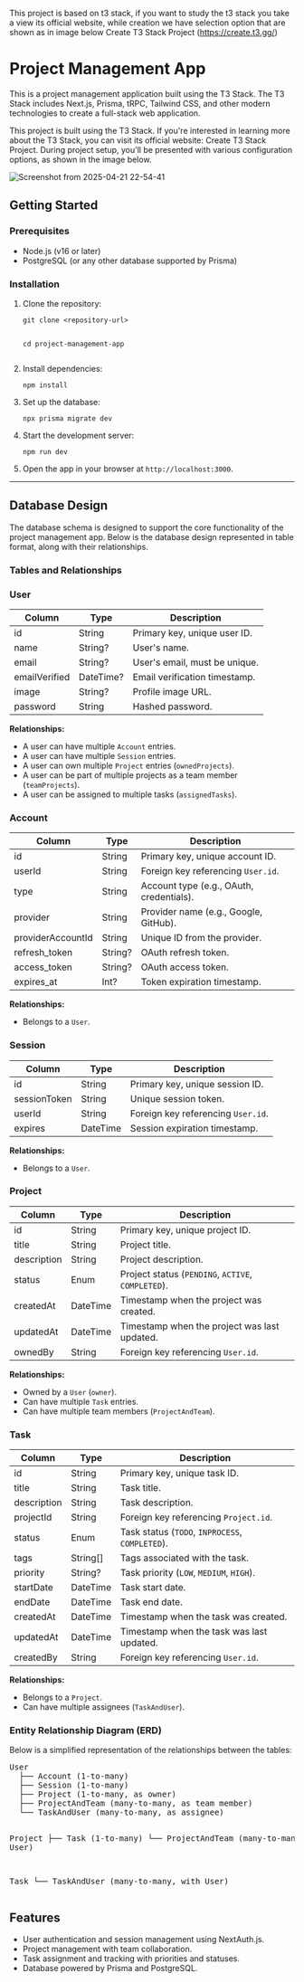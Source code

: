 This project is based on t3 stack, if you want to study the t3 stack you take a view its official website, while creation we have selection option that are shown as in image below
Create T3 Stack Project (https://create.t3.gg/)


<h1>Project Management App</h1>
<p>This is a project management application built using the T3 Stack. The T3 Stack includes Next.js, Prisma, tRPC, Tailwind CSS, and other modern technologies to create a full-stack web application.</p>

<p>
This project is built using the T3 Stack. If you're interested in learning more about the T3 Stack, you can visit its official website: Create T3 Stack Project.
During project setup, you'll be presented with various configuration options, as shown in the image below.
</p>


![Screenshot from 2025-04-21 22-54-41](https://github.com/user-attachments/assets/517ee3a7-fdf9-404b-8918-84ebd6a4c6c3)

<h2>Getting Started</h2>

<h3>Prerequisites</h3>
<ul>
  <li>Node.js (v16 or later)</li>
  <li>PostgreSQL (or any other database supported by Prisma)</li>
</ul>

<h3>Installation</h3>
<ol>
  <li>Clone the repository:
    <pre><code>git clone &lt;repository-url&gt;

cd project-management-app
    </code></pre>
  </li>
  <li>Install dependencies:
    <pre><code>npm install</code></pre>
  </li>
  <li>Set up the database:
    <pre><code>npx prisma migrate dev</code></pre>
  </li>
  <li>Start the development server:
    <pre><code>npm run dev</code></pre>
  </li>
  <li>Open the app in your browser at <code>http://localhost:3000</code>.</li>
</ol>

<hr />

<h2>Database Design</h2>

<p>The database schema is designed to support the core functionality of the project management app. Below is the database design represented in table format, along with their relationships.</p>

<h3>Tables and Relationships</h3>

<h3>User</h3>
<table>
  <thead>
    <tr>
      <th>Column</th>
      <th>Type</th>
      <th>Description</th>
    </tr>
  </thead>
  <tbody>
    <tr>
      <td>id</td>
      <td>String</td>
      <td>Primary key, unique user ID.</td>
    </tr>
    <tr>
      <td>name</td>
      <td>String?</td>
      <td>User's name.</td>
    </tr>
    <tr>
      <td>email</td>
      <td>String?</td>
      <td>User's email, must be unique.</td>
    </tr>
    <tr>
      <td>emailVerified</td>
      <td>DateTime?</td>
      <td>Email verification timestamp.</td>
    </tr>
    <tr>
      <td>image</td>
      <td>String?</td>
      <td>Profile image URL.</td>
    </tr>
    <tr>
      <td>password</td>
      <td>String</td>
      <td>Hashed password.</td>
    </tr>
  </tbody>
</table>
<p><strong>Relationships:</strong></p>
<ul>
  <li>A user can have multiple <code>Account</code> entries.</li>
  <li>A user can have multiple <code>Session</code> entries.</li>
  <li>A user can own multiple <code>Project</code> entries (<code>ownedProjects</code>).</li>
  <li>A user can be part of multiple projects as a team member (<code>teamProjects</code>).</li>
  <li>A user can be assigned to multiple tasks (<code>assignedTasks</code>).</li>
</ul>

<h3>Account</h3>
<table>
  <thead>
    <tr>
      <th>Column</th>
      <th>Type</th>
      <th>Description</th>
    </tr>
  </thead>
  <tbody>
    <tr>
      <td>id</td>
      <td>String</td>
      <td>Primary key, unique account ID.</td>
    </tr>
    <tr>
      <td>userId</td>
      <td>String</td>
      <td>Foreign key referencing <code>User.id</code>.</td>
    </tr>
    <tr>
      <td>type</td>
      <td>String</td>
      <td>Account type (e.g., OAuth, credentials).</td>
    </tr>
    <tr>
      <td>provider</td>
      <td>String</td>
      <td>Provider name (e.g., Google, GitHub).</td>
    </tr>
    <tr>
      <td>providerAccountId</td>
      <td>String</td>
      <td>Unique ID from the provider.</td>
    </tr>
    <tr>
      <td>refresh_token</td>
      <td>String?</td>
      <td>OAuth refresh token.</td>
    </tr>
    <tr>
      <td>access_token</td>
      <td>String?</td>
      <td>OAuth access token.</td>
    </tr>
    <tr>
      <td>expires_at</td>
      <td>Int?</td>
      <td>Token expiration timestamp.</td>
    </tr>
  </tbody>
</table>
<p><strong>Relationships:</strong></p>
<ul>
  <li>Belongs to a <code>User</code>.</li>
</ul>

<h3>Session</h3>
<table>
  <thead>
    <tr>
      <th>Column</th>
      <th>Type</th>
      <th>Description</th>
    </tr>
  </thead>
  <tbody>
    <tr>
      <td>id</td>
      <td>String</td>
      <td>Primary key, unique session ID.</td>
    </tr>
    <tr>
      <td>sessionToken</td>
      <td>String</td>
      <td>Unique session token.</td>
    </tr>
    <tr>
      <td>userId</td>
      <td>String</td>
      <td>Foreign key referencing <code>User.id</code>.</td>
    </tr>
    <tr>
      <td>expires</td>
      <td>DateTime</td>
      <td>Session expiration timestamp.</td>
    </tr>
  </tbody>
</table>
<p><strong>Relationships:</strong></p>
<ul>
  <li>Belongs to a <code>User</code>.</li>
</ul>

<h3>Project</h3>
<table>
  <thead>
    <tr>
      <th>Column</th>
      <th>Type</th>
      <th>Description</th>
    </tr>
  </thead>
  <tbody>
    <tr>
      <td>id</td>
      <td>String</td>
      <td>Primary key, unique project ID.</td>
    </tr>
    <tr>
      <td>title</td>
      <td>String</td>
      <td>Project title.</td>
    </tr>
    <tr>
      <td>description</td>
      <td>String</td>
      <td>Project description.</td>
    </tr>
    <tr>
      <td>status</td>
      <td>Enum</td>
      <td>Project status (<code>PENDING</code>, <code>ACTIVE</code>, <code>COMPLETED</code>).</td>
    </tr>
    <tr>
      <td>createdAt</td>
      <td>DateTime</td>
      <td>Timestamp when the project was created.</td>
    </tr>
    <tr>
      <td>updatedAt</td>
      <td>DateTime</td>
      <td>Timestamp when the project was last updated.</td>
    </tr>
    <tr>
      <td>ownedBy</td>
      <td>String</td>
      <td>Foreign key referencing <code>User.id</code>.</td>
    </tr>
  </tbody>
</table>
<p><strong>Relationships:</strong></p>
<ul>
  <li>Owned by a <code>User</code> (<code>owner</code>).</li>
  <li>Can have multiple <code>Task</code> entries.</li>
  <li>Can have multiple team members (<code>ProjectAndTeam</code>).</li>
</ul>

<h3>Task</h3>
<table>
  <thead>
    <tr>
      <th>Column</th>
      <th>Type</th>
      <th>Description</th>
    </tr>
  </thead>
  <tbody>
    <tr>
      <td>id</td>
      <td>String</td>
      <td>Primary key, unique task ID.</td>
    </tr>
    <tr>
      <td>title</td>
      <td>String</td>
      <td>Task title.</td>
    </tr>
    <tr>
      <td>description</td>
      <td>String</td>
      <td>Task description.</td>
    </tr>
    <tr>
      <td>projectId</td>
      <td>String</td>
      <td>Foreign key referencing <code>Project.id</code>.</td>
    </tr>
    <tr>
      <td>status</td>
      <td>Enum</td>
      <td>Task status (<code>TODO</code>, <code>INPROCESS</code>, <code>COMPLETED</code>).</td>
    </tr>
    <tr>
      <td>tags</td>
      <td>String[]</td>
      <td>Tags associated with the task.</td>
    </tr>
    <tr>
      <td>priority</td>
      <td>String?</td>
      <td>Task priority (<code>LOW</code>, <code>MEDIUM</code>, <code>HIGH</code>).</td>
    </tr>
    <tr>
      <td>startDate</td>
      <td>DateTime</td>
      <td>Task start date.</td>
    </tr>
    <tr>
      <td>endDate</td>
      <td>DateTime</td>
      <td>Task end date.</td>
    </tr>
    <tr>
      <td>createdAt</td>
      <td>DateTime</td>
      <td>Timestamp when the task was created.</td>
    </tr>
    <tr>
      <td>updatedAt</td>
      <td>DateTime</td>
      <td>Timestamp when the task was last updated.</td>
    </tr>
    <tr>
      <td>createdBy</td>
      <td>String</td>
      <td>Foreign key referencing <code>User.id</code>.</td>
    </tr>
  </tbody>
</table>
<p><strong>Relationships:</strong></p>
<ul>
  <li>Belongs to a <code>Project</code>.</li>
  <li>Can have multiple assignees (<code>TaskAndUser</code>).</li>
</ul>

<h3>Entity Relationship Diagram (ERD)</h3>
<p>Below is a simplified representation of the relationships between the tables:</p>
<pre>
User
  ├── Account (1-to-many)
  ├── Session (1-to-many)
  ├── Project (1-to-many, as owner)
  ├── ProjectAndTeam (many-to-many, as team member)
  └── TaskAndUser (many-to-many, as assignee)

Project
  ├── Task (1-to-many)
  └── ProjectAndTeam (many-to-many, with User)

Task
  └── TaskAndUser (many-to-many, with User)
</pre>

<h2>Features</h2>
<ul>
  <li>User authentication and session management using NextAuth.js.</li>
  <li>Project management with team collaboration.</li>
  <li>Task assignment and tracking with priorities and statuses.</li>
  <li>Database powered by Prisma and PostgreSQL.</li>
</ul>




